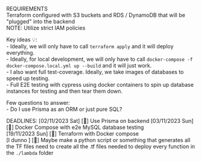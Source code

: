 REQUIREMENTS  
Terraform configured with S3 buckets and RDS / DynamoDB that will be "plugged" into the backend  
    NOTE: Utilize strict IAM policies

Key ideas 💡:  
    - Ideally, we will only have to call `terraform apply` and it will deploy everything.  
    - Ideally, for local development, we will only have to call `docker-compose -f docker-compose.local.yml up --build` and it will just work.  
    - I also want full test-coverage. Ideally, we take images of databases to speed up testing.  
    - Full E2E testing with cypress using docker containers to spin up database instances for testing and then tear them down.  


Few questions to answer:  
    - Do I use Prisma as an ORM or just pure SQL?  

DEADLINES:
[02/11/2023 Sat] [🦜] Use Prisma on backend
[03/11/2023 Sun] [🦜] Docker Compose with e2e MySQL database testing  
[19/11/2023 Sun] [🦜] Terraform with Docker compose  
[I dunno       ] [🦜] Maybe make a python script or something that generates all the TF files need to create all the .tf files needed to deploy every function in the `./lambda` folder